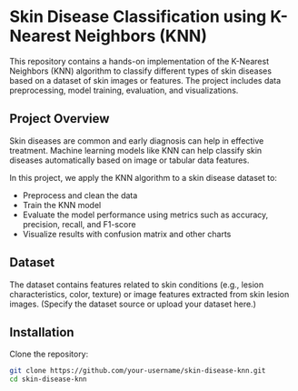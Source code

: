 # Skin Disease Classification using K-Nearest Neighbors (KNN)

This repository contains a hands-on implementation of the K-Nearest Neighbors (KNN) algorithm to classify different types of skin diseases based on a dataset of skin images or features. The project includes data preprocessing, model training, evaluation, and visualizations.

## Project Overview

Skin diseases are common and early diagnosis can help in effective treatment. Machine learning models like KNN can help classify skin diseases automatically based on image or tabular data features.

In this project, we apply the KNN algorithm to a skin disease dataset to:

- Preprocess and clean the data
- Train the KNN model
- Evaluate the model performance using metrics such as accuracy, precision, recall, and F1-score
- Visualize results with confusion matrix and other charts

## Dataset

The dataset contains features related to skin conditions (e.g., lesion characteristics, color, texture) or image features extracted from skin lesion images. (Specify the dataset source or upload your dataset here.)

## Installation

Clone the repository:

```bash
git clone https://github.com/your-username/skin-disease-knn.git
cd skin-disease-knn

